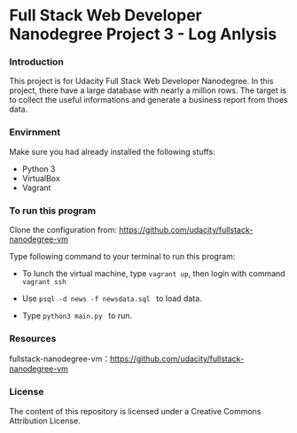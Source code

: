 # Full Stack Web Developer Nanodegree Project 3 - Log Anlysis

### Introduction
This project is for Udacity Full Stack Web Developer Nanodegree. In this project, there have a large database with nearly a million rows. The target is to collect the useful informations and generate a business report from thoes data.


### Envirnment
Make sure you had already installed the following stuffs:
* Python 3
* VirtualBox
* Vagrant


### To run this program

Clone the configuration from: https://github.com/udacity/fullstack-nanodegree-vm

Type following command to your terminal to run this program:

* To lunch the virtual machine, type  ```vagrant up```, then login with command ```vagrant ssh```

* Use ```psql -d news -f newsdata.sql ``` to load data.

* Type ```python3 main.py ``` to run.



### Resources
fullstack-nanodegree-vm：https://github.com/udacity/fullstack-nanodegree-vm

### License
The content of this repository is licensed under a Creative Commons Attribution License.
